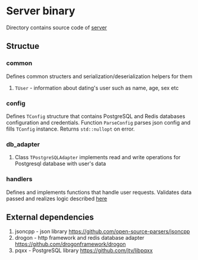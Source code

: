 # Server binary

Directory contains source code of [server](../../doc/server.md)

## Structue
### common
Defines common structers and serialization/deserialization helpers for them
1. ```TUser``` - information about dating's user such as name, age, sex etc

### config
Defines ```TConfig``` structure that contains PostgreSQL and Redis databases configuration and credentials. Function ```ParseConfig``` parses json config and fills ```TConfig``` instance. Returns ```std::nullopt``` on error.

### db_adapter
1. Class ```TPostgreSQLAdapter``` implements read and write operations for Postgresql database with user's data

### handlers
Defines and implements functions that handle user requests. Validates data passed and realizes logic described [here](../../doc/server.md)

## External dependencies
1. jsoncpp - json library https://github.com/open-source-parsers/jsoncpp
2. drogon - http framework and redis database adapter https://github.com/drogonframework/drogon
3. pqxx - PostgreSQL library https://github.com/jtv/libpqxx
